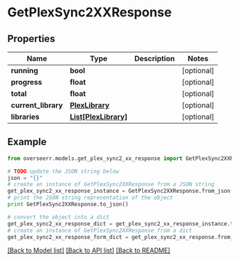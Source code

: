 # GetPlexSync2XXResponse


## Properties

Name | Type | Description | Notes
------------ | ------------- | ------------- | -------------
**running** | **bool** |  | [optional] 
**progress** | **float** |  | [optional] 
**total** | **float** |  | [optional] 
**current_library** | [**PlexLibrary**](PlexLibrary.md) |  | [optional] 
**libraries** | [**List[PlexLibrary]**](PlexLibrary.md) |  | [optional] 

## Example

```python
from overseerr.models.get_plex_sync2_xx_response import GetPlexSync2XXResponse

# TODO update the JSON string below
json = "{}"
# create an instance of GetPlexSync2XXResponse from a JSON string
get_plex_sync2_xx_response_instance = GetPlexSync2XXResponse.from_json(json)
# print the JSON string representation of the object
print GetPlexSync2XXResponse.to_json()

# convert the object into a dict
get_plex_sync2_xx_response_dict = get_plex_sync2_xx_response_instance.to_dict()
# create an instance of GetPlexSync2XXResponse from a dict
get_plex_sync2_xx_response_form_dict = get_plex_sync2_xx_response.from_dict(get_plex_sync2_xx_response_dict)
```
[[Back to Model list]](../README.md#documentation-for-models) [[Back to API list]](../README.md#documentation-for-api-endpoints) [[Back to README]](../README.md)


